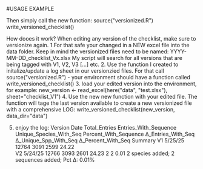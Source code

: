 #USAGE EXAMPLE


Then simply call the new function:
source("versionized.R")
write_versioned_checklist()

How dooes it work?
When editing any version of the checklist, make sure to versionize again.
1.For that safe your changed in a NEW excel file into the data folder.
Keep in mind the versionized files need to be named: YYYY-MM-DD_checklist_Vx.xlsx
My script will search for all versions that are being tagged with V1, V2, V3 [...] etc.
2. Use the function I created to initalize/update a log sheet in our versionzied files.
For that call source("versionized.R") - your environment should have a function called write_versioned_checklist()
3. load your edited version into the environment, for example:
new_version <- read_excel(here("data", "test.xlsx"), sheet="checklist_V1") 
4. Use the new new function with your edited file.
The function will tage the last version available to create a new versionized file with a comprehensive LOG:
write_versioned_checklist(new_version, data_dir="data")

5. enjoy the log:
Version	Date	Total_Entries	Entries_With_Sequence	Unique_Species_With_Seq	Percent_With_Sequence	Δ_Entries_With_Seq	Δ_Unique_Spp_With_Seq	Δ_Percent_With_Seq	Summary
V1	5/25/25	12764	3091	2599	24.22				
V2	5/24/25	12766	3093	2601	24.23	2	2	0.01	2 species added; 2 sequences added; Pct Δ: 0.01%
